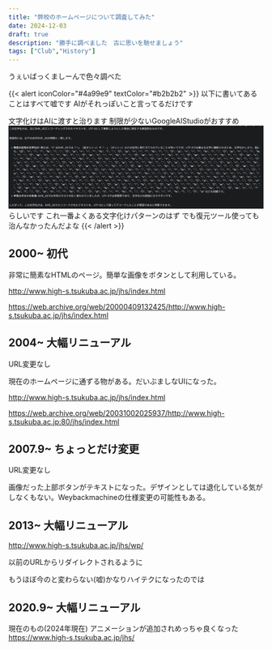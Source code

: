 ```yaml
---
title: "弊校のホームページについて調査してみた"
date: 2024-12-03
draft: true
description: "勝手に調べました　古に思いを馳せましょう"
tags: ["Club","History"]
---
```

うぇいばっくましーんで色々調べた

{{< alert iconColor="#4a99e9" textColor="#b2b2b2" >}}
以下に書いてあることはすべて嘘です
AIがそれっぽいこと言ってるだけです

文字化けはAIに渡すと治ります
制限が少ないGoogleAIStudioがおすすめ
![alt text](image.png)
らしいです
これ一番よくある文字化けパターンのはず
でも復元ツール使っても治んなかったんだよな
{{< /alert >}}
## 2000~ 初代
非常に簡素なHTMLのページ。簡単な画像をボタンとして利用している。

http://www.high-s.tsukuba.ac.jp/jhs/index.html

https://web.archive.org/web/20000409132425/http://www.high-s.tsukuba.ac.jp/jhs/index.html

## 2004~ 大幅リニューアル
URL変更なし

現在のホームページに通ずる物がある。だいぶましなUIになった。

http://www.high-s.tsukuba.ac.jp/jhs/index.html

https://web.archive.org/web/20031002025937/http://www.high-s.tsukuba.ac.jp:80/jhs/index.html

## 2007.9~ ちょっとだけ変更
URL変更なし

画像だった上部ボタンがテキストになった。デザインとしては退化している気がしなくもない。Weybackmachineの仕様変更の可能性もある。

## 2013~ 大幅リニューアル
http://www.high-s.tsukuba.ac.jp/jhs/wp/

以前のURLからリダイレクトされるように

もうほぼ今のと変わらない(嘘)かなりハイテクになったのでは

## 2020.9~ 大幅リニューアル
現在のもの(2024年現在)
アニメーションが追加されめっちゃ良くなった
https://www.high-s.tsukuba.ac.jp/jhs/
